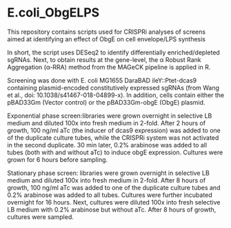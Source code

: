 # E.coli_ObgELPS
This repository contains scripts used for CRISPRi analyses of screens aimed at identifying an effect of ObgE on cell envelope/LPS synthesis

In short, the script uses DESeq2 to identify differentially enriched/depleted sgRNAs.
Next, to obtain results at the gene-level, the α Robust Rank Aggregation (α-RRA) method from the MAGeCK pipeline is applied in R.

Screening was done with E. coli MG1655 DaraBAD ileY::Ptet-dcas9 containing plasmid-encoded constitutively expressed sgRNAs (from Wang et al., doi: 10.1038/s41467-018-04899-x). In addition, cells contain either the pBAD33Gm (Vector control) or the pBAD33Gm-obgE (ObgE) plasmid.

Exponential phase screen:libraries were grown overnight in selective LB medium and diluted 100x into fresh medium in 2-fold. After 2 hours of growth, 100 ng/ml aTc (the inducer of dcas9 expression) was added to one of the duplicate culture tubes, while the CRISPRi system was not activated in the second duplicate. 30 min later, 0.2% arabinose was added to all tubes (both with and without aTc) to induce obgE expression. Cultures were grown for 6 hours before sampling. 

Stationary phase screen: libraries were grown overnight in selective LB medium and diluted 100x into fresh medium in 2-fold. After 8 hours of growth, 100 ng/ml aTc was added to one of the duplicate culture tubes and 0.2% arabinose was added to all tubes. Cultures were further incubated overnight for 16 hours. Next, cultures were diluted 100x into fresh selective LB medium with 0.2% arabinose but without aTc. After 8 hours of growth, cultures were sampled.
